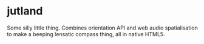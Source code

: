 # jutland

Some silly little thing. Combines orientation API and web audio spatialisation to make a beeping lensatic compass thing, all in native HTML5.
